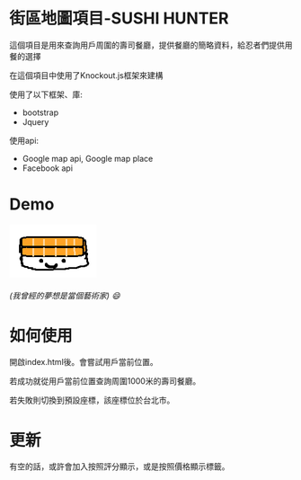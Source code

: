 
街區地圖項目-SUSHI HUNTER
===============================
這個項目是用來查詢用戶周圍的壽司餐廳，提供餐廳的簡略資料，給忍者們提供用餐的選擇

在這個項目中使用了Knockout.js框架來建構

使用了以下框架、庫:
*  bootstrap
*  Jquery

使用api:
* Google map api, Google map place
* Facebook api

Demo
==============================
[![Sushi](icon.png)](https://henry32144.github.io/Street-Map-Project/)

###### (我曾經的夢想是當個藝術家) :smile:

如何使用
==============================
開啟index.html後。會嘗試用戶當前位置。

若成功就從用戶當前位置查詢周圍1000米的壽司餐廳。

若失敗則切換到預設座標，該座標位於台北市。

更新
==============================
有空的話，或許會加入按照評分顯示，或是按照價格顯示標籤。
